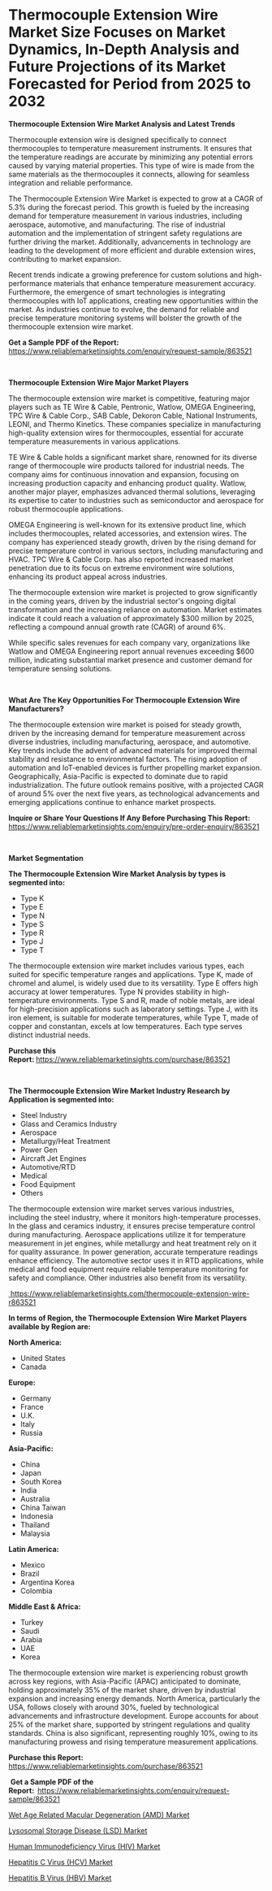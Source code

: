 <p><h1>Thermocouple Extension Wire Market Size Focuses on Market Dynamics, In-Depth Analysis and Future Projections of its Market Forecasted for Period from 2025 to 2032</h1></p><p><strong>Thermocouple Extension Wire Market Analysis and Latest Trends</strong></p>
<p><p>Thermocouple extension wire is designed specifically to connect thermocouples to temperature measurement instruments. It ensures that the temperature readings are accurate by minimizing any potential errors caused by varying material properties. This type of wire is made from the same materials as the thermocouples it connects, allowing for seamless integration and reliable performance.</p><p>The Thermocouple Extension Wire Market is expected to grow at a CAGR of 5.3% during the forecast period. This growth is fueled by the increasing demand for temperature measurement in various industries, including aerospace, automotive, and manufacturing. The rise of industrial automation and the implementation of stringent safety regulations are further driving the market. Additionally, advancements in technology are leading to the development of more efficient and durable extension wires, contributing to market expansion.</p><p>Recent trends indicate a growing preference for custom solutions and high-performance materials that enhance temperature measurement accuracy. Furthermore, the emergence of smart technologies is integrating thermocouples with IoT applications, creating new opportunities within the market. As industries continue to evolve, the demand for reliable and precise temperature monitoring systems will bolster the growth of the thermocouple extension wire market.</p></p>
<p><strong>Get a Sample PDF of the Report:&nbsp;</strong> <a href="https://www.reliablemarketinsights.com/enquiry/request-sample/863521?utm_campaign=2956&utm_medium=2&utm_source=Github&utm_content=ia&utm_term=06042025&utm_id=thermocouple-extension-wire">https://www.reliablemarketinsights.com/enquiry/request-sample/863521</a></p>
<p>&nbsp;</p>
<p><strong>Thermocouple Extension Wire Major Market Players</strong></p>
<p><p>The thermocouple extension wire market is competitive, featuring major players such as TE Wire & Cable, Pentronic, Watlow, OMEGA Engineering, TPC Wire & Cable Corp., SAB Cable, Dekoron Cable, National Instruments, LEONI, and Thermo Kinetics. These companies specialize in manufacturing high-quality extension wires for thermocouples, essential for accurate temperature measurements in various applications.</p><p>TE Wire & Cable holds a significant market share, renowned for its diverse range of thermocouple wire products tailored for industrial needs. The company aims for continuous innovation and expansion, focusing on increasing production capacity and enhancing product quality. Watlow, another major player, emphasizes advanced thermal solutions, leveraging its expertise to cater to industries such as semiconductor and aerospace for robust thermocouple applications.</p><p>OMEGA Engineering is well-known for its extensive product line, which includes thermocouples, related accessories, and extension wires. The company has experienced steady growth, driven by the rising demand for precise temperature control in various sectors, including manufacturing and HVAC. TPC Wire & Cable Corp. has also reported increased market penetration due to its focus on extreme environment wire solutions, enhancing its product appeal across industries.</p><p>The thermocouple extension wire market is projected to grow significantly in the coming years, driven by the industrial sector's ongoing digital transformation and the increasing reliance on automation. Market estimates indicate it could reach a valuation of approximately $300 million by 2025, reflecting a compound annual growth rate (CAGR) of around 6%.</p><p>While specific sales revenues for each company vary, organizations like Watlow and OMEGA Engineering report annual revenues exceeding $600 million, indicating substantial market presence and customer demand for temperature sensing solutions.</p></p>
<p>&nbsp;</p>
<p><strong>What Are The Key Opportunities For Thermocouple Extension Wire Manufacturers?</strong></p>
<p><p>The thermocouple extension wire market is poised for steady growth, driven by the increasing demand for temperature measurement across diverse industries, including manufacturing, aerospace, and automotive. Key trends include the advent of advanced materials for improved thermal stability and resistance to environmental factors. The rising adoption of automation and IoT-enabled devices is further propelling market expansion. Geographically, Asia-Pacific is expected to dominate due to rapid industrialization. The future outlook remains positive, with a projected CAGR of around 5% over the next five years, as technological advancements and emerging applications continue to enhance market prospects.</p></p>
<p><strong>Inquire or Share Your Questions If Any Before Purchasing This Report:</strong> <a href="https://www.reliablemarketinsights.com/enquiry/pre-order-enquiry/863521?utm_campaign=2956&utm_medium=2&utm_source=Github&utm_content=ia&utm_term=06042025&utm_id=thermocouple-extension-wire">https://www.reliablemarketinsights.com/enquiry/pre-order-enquiry/863521</a></p>
<p>&nbsp;</p>
<p><strong>Market Segmentation</strong></p>
<p><strong>The Thermocouple Extension Wire Market Analysis by types is segmented into:</strong></p>
<p><ul><li>Type K</li><li>Type E</li><li>Type N</li><li>Type S</li><li>Type R</li><li>Type J</li><li>Type T</li></ul></p>
<p><p>The thermocouple extension wire market includes various types, each suited for specific temperature ranges and applications. Type K, made of chromel and alumel, is widely used due to its versatility. Type E offers high accuracy at lower temperatures. Type N provides stability in high-temperature environments. Type S and R, made of noble metals, are ideal for high-precision applications such as laboratory settings. Type J, with its iron element, is suitable for moderate temperatures, while Type T, made of copper and constantan, excels at low temperatures. Each type serves distinct industrial needs.</p></p>
<p><strong>Purchase this Report:&nbsp;</strong><a href="https://www.reliablemarketinsights.com/purchase/863521?utm_campaign=2956&utm_medium=2&utm_source=Github&utm_content=ia&utm_term=06042025&utm_id=thermocouple-extension-wire">https://www.reliablemarketinsights.com/purchase/863521</a></p>
<p>&nbsp;</p>
<p><strong>The Thermocouple Extension Wire Market Industry Research by Application is segmented into:</strong></p>
<p><ul><li>Steel Industry</li><li>Glass and Ceramics Industry</li><li>Aerospace</li><li>Metallurgy/Heat Treatment</li><li>Power Gen</li><li>Aircraft Jet Engines</li><li>Automotive/RTD</li><li>Medical</li><li>Food Equipment</li><li>Others</li></ul></p>
<p><p>The thermocouple extension wire market serves various industries, including the steel industry, where it monitors high-temperature processes. In the glass and ceramics industry, it ensures precise temperature control during manufacturing. Aerospace applications utilize it for temperature measurement in jet engines, while metallurgy and heat treatment rely on it for quality assurance. In power generation, accurate temperature readings enhance efficiency. The automotive sector uses it in RTD applications, while medical and food equipment require reliable temperature monitoring for safety and compliance. Other industries also benefit from its versatility.</p></p>
<p><a href="https://www.reliablemarketinsights.com/thermocouple-extension-wire-r863521?utm_campaign=2956&utm_medium=2&utm_source=Github&utm_content=ia&utm_term=06042025&utm_id=thermocouple-extension-wire">&nbsp;https://www.reliablemarketinsights.com/thermocouple-extension-wire-r863521</a></p>
<p><strong>In terms of Region, the Thermocouple Extension Wire Market Players available by Region are:</strong></p>
<p>
    <p> <strong> North America: </strong>
        <ul>
            <li>United States</li>
            <li>Canada</li>
        </ul>
        </p> 
    <p> <strong> Europe: </strong>
        <ul>
            <li>Germany</li>
            <li>France</li>
            <li>U.K.</li>
            <li>Italy</li>
            <li>Russia</li>
        </ul>
        </p> 
    <p> <strong> Asia-Pacific: </strong>
        <ul>
            <li>China</li>
            <li>Japan</li>
            <li>South Korea</li>
            <li>India</li>
            <li>Australia</li>
            <li>China Taiwan</li>
            <li>Indonesia</li>
            <li>Thailand</li>
            <li>Malaysia</li>
        </ul>
        </p> 
    <p> <strong> Latin America: </strong>
        <ul>
            <li>Mexico</li>
            <li>Brazil</li>
            <li>Argentina Korea</li>
            <li>Colombia</li>
        </ul>
        </p> 
    <p> <strong> Middle East & Africa: </strong>
        <ul>
            <li>Turkey</li>
            <li>Saudi</li>
            <li>Arabia</li>
            <li>UAE</li>
            <li>Korea</li>
        </ul>
    </p>
    </p>
<p><p>The thermocouple extension wire market is experiencing robust growth across key regions, with Asia-Pacific (APAC) anticipated to dominate, holding approximately 35% of the market share, driven by industrial expansion and increasing energy demands. North America, particularly the USA, follows closely with around 30%, fueled by technological advancements and infrastructure development. Europe accounts for about 25% of the market share, supported by stringent regulations and quality standards. China is also significant, representing roughly 10%, owing to its manufacturing prowess and rising temperature measurement applications.</p></p>
<p><strong>Purchase this Report: </strong><a href="https://www.reliablemarketinsights.com/purchase/863521?utm_campaign=2956&utm_medium=2&utm_source=Github&utm_content=ia&utm_term=06042025&utm_id=thermocouple-extension-wire">https://www.reliablemarketinsights.com/purchase/863521</a></p>
<p>&nbsp;<strong>Get a Sample PDF of the Report:&nbsp;&nbsp;</strong><a href="https://www.reliablemarketinsights.com/enquiry/request-sample/863521?utm_campaign=2956&utm_medium=2&utm_source=Github&utm_content=ia&utm_term=06042025&utm_id=thermocouple-extension-wire">https://www.reliablemarketinsights.com/enquiry/request-sample/863521</a></p>
<p><strong></strong></p>
<p><p><a href="https://www.linkedin.com/pulse/wet-age-related-macular-degeneration-amd-market-growth-bdxwc?utm_campaign=2956&utm_medium=2&utm_source=Github&utm_content=ia&utm_term=06042025&utm_id=thermocouple-extension-wire">Wet Age Related Macular Degeneration (AMD) Market</a></p><p><a href="https://www.linkedin.com/pulse/lysosomal-storage-disease-lsd-market-forecast-global-trends-jekcc?utm_campaign=2956&utm_medium=2&utm_source=Github&utm_content=ia&utm_term=06042025&utm_id=thermocouple-extension-wire">Lysosomal Storage Disease (LSD) Market</a></p><p><a href="https://www.linkedin.com/pulse/human-immunodeficiency-virus-hiv-market-growth-projections-2025-qjopc?utm_campaign=2956&utm_medium=2&utm_source=Github&utm_content=ia&utm_term=06042025&utm_id=thermocouple-extension-wire">Human Immunodeficiency Virus (HIV) Market</a></p><p><a href="https://www.linkedin.com/pulse/future-revenue-market-insights-hepatitis-c-virus-hcv-industry-hspec?utm_campaign=2956&utm_medium=2&utm_source=Github&utm_content=ia&utm_term=06042025&utm_id=thermocouple-extension-wire">Hepatitis C Virus (HCV) Market</a></p><p><a href="https://www.linkedin.com/pulse/hepatitis-b-virus-hbv-market-growth-study-offers-detailed-trajectory-ylgvc?utm_campaign=2956&utm_medium=2&utm_source=Github&utm_content=ia&utm_term=06042025&utm_id=thermocouple-extension-wire">Hepatitis B Virus (HBV) Market</a></p></p>